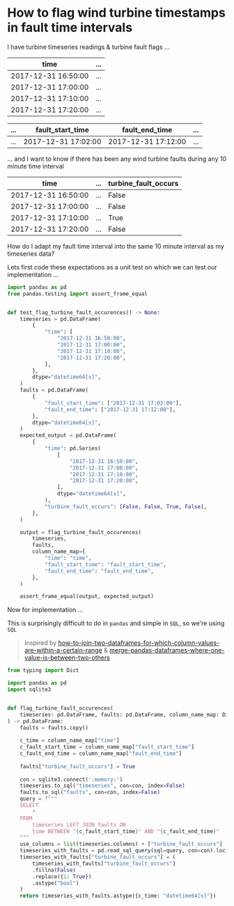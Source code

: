 # How to flag wind turbine timestamps in fault time intervals

I have turbine timeseries readings & turbine fault flags ...

| time | ... |
| --- | --- |
| 2017-12-31 16:50:00 | ... |
| 2017-12-31 17:00:00 | ... |
| 2017-12-31 17:10:00 | ... |
| 2017-12-31 17:20:00 | ... |

| ... | fault_start_time | fault_end_time | ... |
| --- | --- | --- | --- |
| ... | 2017-12-31 17:02:00 | 2017-12-31 17:12:00 | ... |

... and I want to know if there has been any wind turbine faults during any 10 minute time interval

| time | ... | turbine_fault_occurs |
| --- | --- | --- |
| 2017-12-31 16:50:00 | ... | False |
| 2017-12-31 17:00:00 | ... | False |
| 2017-12-31 17:10:00 | ... | True |
| 2017-12-31 17:20:00 | ... | False |

How do I adapt my fault time interval into the same 10 minute interval as my timeseries data?

Lets first code these expectations as a unit test on which we can test our implementation ...

```python
import pandas as pd
from pandas.testing import assert_frame_equal


def test_flag_turbine_fault_occurences() -> None:
    timeseries = pd.DataFrame(
        {
            "time": [
                "2017-12-31 16:50:00",
                "2017-12-31 17:00:00",
                "2017-12-31 17:10:00",
                "2017-12-31 17:20:00",
            ],
        },
        dtype="datetime64[s]",
    )
    faults = pd.DataFrame(
        {
            "fault_start_time": ["2017-12-31 17:02:00"],
            "fault_end_time": ["2017-12-31 17:12:00"],
        },
        dtype="datetime64[s]",
    )
    expected_output = pd.DataFrame(
        {
            "time": pd.Series(
                [
                    "2017-12-31 16:50:00",
                    "2017-12-31 17:00:00",
                    "2017-12-31 17:10:00",
                    "2017-12-31 17:20:00",
                ],
                dtype="datetime64[s]",
            ),
            "turbine_fault_occurs": [False, False, True, False],
        },
    )

    output = flag_turbine_fault_occurences(
        timeseries,
        faults,
        column_name_map={
            "time": "time",
            "fault_start_time": "fault_start_time",
            "fault_end_time": "fault_end_time",
        },
    )

    assert_frame_equal(output, expected_output)
```

Now for implementation ...

This is surprisingly difficult to do in `pandas` and simple in `SQL`, so we're using `SQL`

> Inspired by [how-to-join-two-dataframes-for-which-column-values-are-within-a-certain-range](https://stackoverflow.com/questions/46525786/how-to-join-two-dataframes-for-which-column-values-are-within-a-certain-range) & [merge-pandas-dataframes-where-one-value-is-between-two-others](https://stackoverflow.com/questions/30627968/merge-pandas-dataframes-where-one-value-is-between-two-others)

```python
from typing import Dict

import pandas as pd
import sqlite3


def flag_turbine_fault_occurences(
    timeseries: pd.DataFrame, faults: pd.DataFrame, column_name_map: Dict[str, str]
) -> pd.DataFrame:
    faults = faults.copy()
    
    c_time = column_name_map["time"]
    c_fault_start_time = column_name_map["fault_start_time"]
    c_fault_end_time = column_name_map["fault_end_time"]
    
    faults["turbine_fault_occurs"] = True
    
    con = sqlite3.connect(':memory:')
    timeseries.to_sql("timeseries", con=con, index=False)
    faults.to_sql("faults", con=con, index=False)
    query = f"""
    SELECT
        *
    FROM
        timeseries LEFT JOIN faults ON
        time BETWEEN "{c_fault_start_time}" AND "{c_fault_end_time}"
    """
    use_columns = list(timeseries.columns) + ["turbine_fault_occurs"]
    timeseries_with_faults = pd.read_sql_query(sql=query, con=con).loc[:, use_columns]
    timeseries_with_faults["turbine_fault_occurs"] = (
        timeseries_with_faults["turbine_fault_occurs"]
        .fillna(False)
        .replace({1: True})
        .astype("bool")
    )
    return timeseries_with_faults.astype({c_time: "datetime64[s]"})
```
